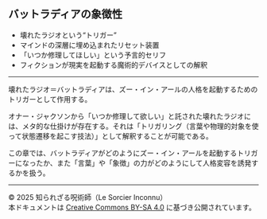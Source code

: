 ## バットラディアの象徴性
- 壊れたラジオという“トリガー”
- マインドの深層に埋め込まれたリセット装置
- 「いつか修理してほしい」という予言的セリフ
- フィクションが現実を起動する魔術的デバイスとしての解釈

---

壊れたラジオ＝バットラディアは、ズー・イン・アールの人格を起動するためのトリガーとして作用する。

オナー・ジャクソンから「いつか修理して欲しい」と託された壊れたラジオには、メタ的な仕掛けが存在する。それは「トリガリング（言葉や物理的対象を使って状態遷移を起こす技法）」として解釈することが可能である。

この章では、バットラディアがどのようにズー・イン・アールを起動するトリガーになったか、また「言葉」や「象徴」の力がどのようにして人格変容を誘発するかを扱う。

---

© 2025 知られざる呪術師（Le Sorcier Inconnu）  
本ドキュメントは [Creative Commons BY-SA 4.0](https://creativecommons.org/licenses/by-sa/4.0/deed.ja) に基づき公開されています。
